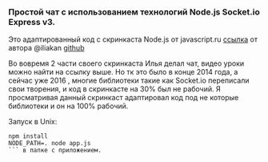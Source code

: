 ### Простой чат с использованием технологий Node.js Socket.io Express v3. ######

Это адаптированный код с скринкаста Node.js от javascript.ru  [ссылка](https://learn.javascript.ru/screencast/nodejs) от автора @iliakan [github](https://github.com/iliakan/)

Во вовремя 2 части своего скринкаста Илья делал чат, видео уроки можно найти на ссылку выше. Но тк это было в конце 2014 года, а сейчас уже 2016 , многие библиотеки такие как Socket.io переписали свои творения, и код в скринкасте на 30% был не рабочий. Я просматривая данный скринкаст адаптировал код под не которые библиотеки и он на 100% рабочий. 

Запуск в Unix:

```
npm install
NODE_PATH=. node app.js
``` в папке с приложением. 

